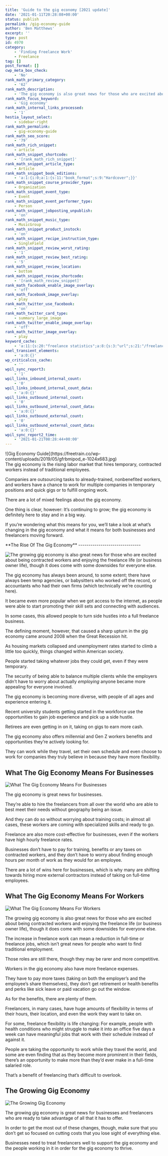 ```yaml
---
title: 'Guide to the gig economy [2021 update]'
date: '2021-01-11T20:28:08+00:00'
status: publish
permalink: /gig-economy-guide
author: 'Ben Matthews'
excerpt: ''
type: post
id: 4970
category:
    - 'Finding Freelance Work'
    - Freelance
tag: []
post_format: []
cwp_meta_box_check:
    - 'No'
rank_math_primary_category:
    - '62'
rank_math_description:
    - 'The gig economy is also great news for those who are excited about being contracted workers and enjoying the freelance life (or business owner life), though it does come with some downsides.'
rank_math_focus_keyword:
    - 'Gig economy'
rank_math_internal_links_processed:
    - '1'
hestia_layout_select:
    - sidebar-right
rank_math_permalink:
    - gig-economy-guide
rank_math_seo_score:
    - '79'
rank_math_rich_snippet:
    - article
rank_math_snippet_shortcode:
    - '[rank_math_rich_snippet]'
rank_math_snippet_article_type:
    - Article
rank_math_snippet_book_editions:
    - 'a:1:{i:0;a:1:{s:11:"book_format";s:9:"Hardcover";}}'
rank_math_snippet_course_provider_type:
    - Organization
rank_math_snippet_event_type:
    - Event
rank_math_snippet_event_performer_type:
    - Person
rank_math_snippet_jobposting_unpublish:
    - 'on'
rank_math_snippet_music_type:
    - MusicGroup
rank_math_snippet_product_instock:
    - 'on'
rank_math_snippet_recipe_instruction_type:
    - SingleField
rank_math_snippet_review_worst_rating:
    - '1'
rank_math_snippet_review_best_rating:
    - '5'
rank_math_snippet_review_location:
    - bottom
rank_math_snippet_review_shortcode:
    - '[rank_math_review_snippet]'
rank_math_facebook_enable_image_overlay:
    - 'off'
rank_math_facebook_image_overlay:
    - play
rank_math_twitter_use_facebook:
    - 'on'
rank_math_twitter_card_type:
    - summary_large_image
rank_math_twitter_enable_image_overlay:
    - 'off'
rank_math_twitter_image_overlay:
    - play
keyword_cache:
    - 'a:11:{s:20:"freelance statistics";a:8:{s:3:"url";s:21:"/freelance-statistics";s:5:"times";s:0:"";s:7:"between";s:0:"";s:6:"before";s:0:"";s:5:"after";s:0:"";s:4:"case";N;s:8:"nofollow";N;s:9:"newwindow";N;}s:19:"freelance portfolio";a:8:{s:3:"url";s:30:"/courses/freelance-portfolios/";s:5:"times";s:0:"";s:7:"between";s:0:"";s:6:"before";s:0:"";s:5:"after";s:0:"";s:4:"case";N;s:8:"nofollow";N;s:9:"newwindow";N;}s:19:"accounting software";a:8:{s:3:"url";s:33:"/best-online-accounting-software/";s:5:"times";s:0:"";s:7:"between";s:0:"";s:6:"before";s:0:"";s:5:"after";s:0:"";s:4:"case";N;s:8:"nofollow";N;s:9:"newwindow";N;}s:19:"freelance community";a:8:{s:3:"url";s:20:"/freelance-community";s:5:"times";s:0:"";s:7:"between";s:0:"";s:6:"before";s:0:"";s:5:"after";s:0:"";s:4:"case";N;s:8:"nofollow";N;s:9:"newwindow";N;}s:19:"freelance questions";a:8:{s:3:"url";s:20:"/freelance-community";s:5:"times";s:0:"";s:7:"between";s:0:"";s:6:"before";s:0:"";s:5:"after";s:0:"";s:4:"case";N;s:8:"nofollow";N;s:9:"newwindow";N;}s:18:"freelance expenses";a:8:{s:3:"url";s:19:"/freelance-expenses";s:5:"times";s:0:"";s:7:"between";s:0:"";s:6:"before";s:0:"";s:5:"after";s:0:"";s:4:"case";N;s:8:"nofollow";N;s:9:"newwindow";N;}s:18:"freelance training";a:8:{s:3:"url";s:8:"/courses";s:5:"times";s:0:"";s:7:"between";s:0:"";s:6:"before";s:0:"";s:5:"after";s:0:"";s:4:"case";N;s:8:"nofollow";N;s:9:"newwindow";N;}s:15:"freelance tools";a:8:{s:3:"url";s:21:"/best-freelance-tools";s:5:"times";s:0:"";s:7:"between";s:0:"";s:6:"before";s:0:"";s:5:"after";s:0:"";s:4:"case";N;s:8:"nofollow";N;s:9:"newwindow";N;}s:15:"freelance rates";a:8:{s:3:"url";s:16:"/freelance-rates";s:5:"times";s:0:"";s:7:"between";s:0:"";s:6:"before";s:0:"";s:5:"after";s:0:"";s:4:"case";N;s:8:"nofollow";N;s:9:"newwindow";N;}s:14:"freelance work";a:8:{s:3:"url";s:15:"/freelance-work";s:5:"times";s:0:"";s:7:"between";s:0:"";s:6:"before";s:0:"";s:5:"after";s:0:"";s:4:"case";N;s:8:"nofollow";N;s:9:"newwindow";N;}s:13:"keywords_time";i:1565615259;}'
eael_transient_elements:
    - 'a:0:{}'
wp_criticalcss_cache:
    - ''
wpil_sync_report3:
    - '1'
wpil_links_inbound_internal_count:
    - '0'
wpil_links_inbound_internal_count_data:
    - 'a:0:{}'
wpil_links_outbound_internal_count:
    - '0'
wpil_links_outbound_internal_count_data:
    - 'a:0:{}'
wpil_links_outbound_external_count:
    - '0'
wpil_links_outbound_external_count_data:
    - 'a:0:{}'
wpil_sync_report2_time:
    - '2021-01-21T08:28:44+00:00'
---
```

<div class="article-header-headline headline-embed" style="text-align: left;"></div><div>![Gig Economy Guide](https://freetrain.co/wp-content/uploads/2019/05/gfrbmipod_e-1024x683.jpg)</div><div class="article-body inner-contain fs-article font-body color-body">The gig economy is the rising labor market that hires temporary, contracted workers instead of traditional employees.

Companies are outsourcing tasks to already-trained, nonbenefited workers, and workers have a chance to work for multiple companies in temporary positions and quick gigs or to fulfill ongoing work.

There are a lot of mixed feelings about the gig economy.

One thing is clear, however: It’s continuing to grow; the gig economy is definitely here to stay and in a big way.

If you’re wondering what this means for you, we’ll take a look at what’s changing in the gig economy and what it means for both businesses and freelancers moving forward.

<div data-google-query-id="CNPd86CmlOICFfxcFQgdMZsGkw" id="brandvoice-inline-0">**The Rise Of The Gig Economy**
-------------------------------

![The growing gig economy is also great news for those who are excited about being contracted workers and enjoying the freelance life (or business owner life), though it does come with some downsides for everyone else.](https://freetrain.co/wp-content/uploads/2019/05/ytwxplo5haa-1024x683.jpg)

</div>The gig economy has always been around, to some extent; there have always been temp agencies, or babysitters who worked off the record, or accountants who had their own firms (which technically we’re counting here).

It became even more popular when we got access to the internet, as people were able to start promoting their skill sets and connecting with audiences.

In some cases, this allowed people to turn side hustles into a full freelance business.

The defining moment, however, that caused a sharp upturn in the gig economy came around 2008 when the Great Recession hit.

As housing markets collapsed and unemployment rates started to climb a little too quickly, things changed within American society.

People started taking whatever jobs they could get, even if they were temporary.

The security of being able to balance multiple clients while the employers didn’t have to worry about actually *employing* anyone became more appealing for everyone involved.

The gig economy is becoming more diverse, with people of all ages and experience entering it.

Recent university students getting started in the workforce use the opportunities to gain job experience and pick up a side hustle.

Retirees are even getting in on it, taking on gigs to earn more cash.

The gig economy also offers millennial and Gen Z workers benefits and opportunities they’re actively looking for.

They can work while they travel, set their own schedule and even choose to work for companies they truly believe in because they have more flexibility.

**What The Gig Economy Means For Businesses**
---------------------------------------------

![What The Gig Economy Means For Businesses](https://freetrain.co/wp-content/uploads/2019/05/ygchonbpziu-1024x683.jpg)

The gig economy is great news for businesses.

They’re able to hire the freelancers from all over the world who are able to best meet their needs without geography being an issue.

And they can do so without worrying about training costs; in almost all cases, these workers are coming with specialized skills and ready to go.

Freelance are also more cost-effective for businesses, even if the workers have high hourly freelance rates.

Businesses don’t have to pay for training, benefits or any taxes on contracted workers, and they don’t have to worry about finding enough hours per month of work as they would for an employee.

</div>There are a lot of wins here for businesses, which is why many are shifting towards hiring more external contractors instead of taking on full-time employees.

**What The Gig Economy Means For Workers**
------------------------------------------

![What The Gig Economy Means For Workers](https://freetrain.co/wp-content/uploads/2019/05/g1kr4ozfoac-1024x683.jpg)

The growing gig economy is also great news for those who are excited about being contracted workers and enjoying the freelance life (or business owner life), though it does come with some downsides for everyone else.

The increase in freelance work can mean a reduction in full-time or freelance jobs, which isn’t great news for people who want to find traditional employment.

Those roles are still there, though they may be rarer and more competitive.

Workers in the gig economy also have more freelance expenses.

They have to pay more taxes (taking on both the employer’s and the employee’s share themselves), they don’t get retirement or health benefits and perks like sick leave or paid vacation go out the window.

As for the benefits, there are plenty of them.

Freelancers, in many cases, have huge amounts of flexibility in terms of their hours, their location, and even the work they want to take on.

For some, freelance flexibility is life changing: For example, people with health conditions who might struggle to make it into an office five days a week can have meaningful jobs that work with their schedule instead of against it.

People are taking the opportunity to work while they travel the world, and some are even finding that as they become more prominent in their fields, there’s an opportunity to make more than they’d ever make in a full-time salaried role.

That’s a benefit of freelancing that’s difficult to overlook.

**The Growing Gig Economy**
---------------------------

![The Growing Gig Economy](https://freetrain.co/wp-content/uploads/2019/05/5fnmwej4taa-1024x684.jpg)

The growing gig economy is great news for businesses and freelancers who are ready to take advantage of all that it has to offer.

In order to get the most out of these changes, though, make sure that you don’t get so focused on cutting costs that you lose sight of everything else.

Businesses need to treat freelancers well to support the gig economy and the people working in it in order for the gig economy to thrive.